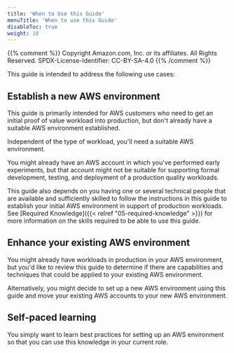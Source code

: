 ```yaml
---
title: 'When to Use this Guide'
menuTitle: 'When to use this Guide'
disableToc: true
weight: 10
---
```


{{% comment %}}
Copyright Amazon.com, Inc. or its affiliates. All Rights Reserved.
SPDX-License-Identifier: CC-BY-SA-4.0
{{% /comment %}}

This guide is intended to address the following use cases:

## Establish a new AWS environment

This guide is primarily intended for AWS customers who need to get an initial proof of value workload into production, but don't already have a suitable AWS environment established.

Independent of the type of workload, you'll need a suitable AWS environment.

You might already have an AWS account in which you've performed early experiments, but that account might not be suitable for supporting formal development, testing, and deployment of a production quality workloads.

This guide also depends on you having one or several technical people that are available and sufficiently skilled to follow the instructions in this guide to establish your initial AWS environment in support of production workloads.  See [Required Knowledge]({{< relref "05-required-knowledge" >}}) for more information on the skills required to be able to use this guide.

## Enhance your existing AWS environment

You might already have workloads in production in your AWS environment, but you'd like to review this guide to determine if there are capabilities and techniques that could be applied to your existing AWS environment.

Alternatively, you might decide to set up a new AWS environment using this guide and move your existing AWS accounts to your new AWS environment.

## Self-paced learning

You simply want to learn best practices for setting up an AWS environment so that you can use this knowledge in your current role. 